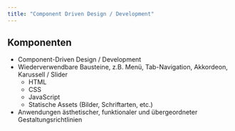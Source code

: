 ```yaml
---
title: "Component Driven Design / Development"
---
```

## Komponenten

- Component-Driven Design / Development
- Wiederverwendbare Bausteine, z.B. Menü, Tab-Navigation, Akkordeon, Karussell / Slider  
	- HTML
	- CSS
	- JavaScript
    - Statische Assets (Bilder, Schriftarten, etc.)
- Anwendungen ästhetischer, funktionaler und übergeordneter Gestaltungsrichtlinien
